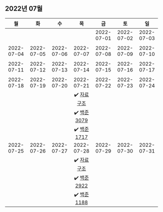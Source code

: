 ## 2022년 07월
|     월     |     화     |     수     |     목     |     금     |     토     |     일     |
|:----------:|:----------:|:----------:|:----------:|:----------:|:----------:|:----------:|
|            |            |            |            | 2022-07-01 | 2022-07-02 | 2022-07-03 |
|            |            |            |            |            |            |            |
| 2022-07-04 | 2022-07-05 | 2022-07-06 | 2022-07-07 | 2022-07-08 | 2022-07-09 | 2022-07-10 |
|            |            |            |            |            |            |            |
| 2022-07-11 | 2022-07-12 | 2022-07-13 | 2022-07-14 | 2022-07-15 | 2022-07-16 | 2022-07-17 |
|            |            |            |            |            |            |            |
| 2022-07-18 | 2022-07-19 | 2022-07-20 | 2022-07-21 | 2022-07-22 | 2022-07-23 | 2022-07-24 |
|            |            |            |:heavy_check_mark: [자료 구조](/CS%20스터디/자료구조#2022-07-21)||            |            |
|            |            |            |:heavy_check_mark: [백준 3079](https://github.com/nh0317/coding-test/blob/main/CS%EC%BD%94%ED%85%8C/BOJ_3079.py)||            |            |
|            |            |            |:heavy_check_mark: [백준 1717](https://github.com/nh0317/coding-test/blob/main/CS%EC%BD%94%ED%85%8C/BOJ_1717.py)||            |            |
| 2022-07-25 | 2022-07-26 | 2022-07-27 | 2022-07-28 | 2022-07-29 | 2022-07-30 | 2022-07-31 | 
|            |            |            |:heavy_check_mark: [자료 구조](/CS%20스터디/자료구조#2022-07-28)||            |            |
|            |            |            |:heavy_check_mark: [백준 2922](https://github.com/nh0317/coding-test/blob/main/CS%EC%BD%94%ED%85%8C/BOJ_2922.py)||            |            |
|            |            |            |:heavy_check_mark: [백준 1188](https://github.com/nh0317/coding-test/blob/main/CS%EC%BD%94%ED%85%8C/BOJ_1188.py)||            |            |